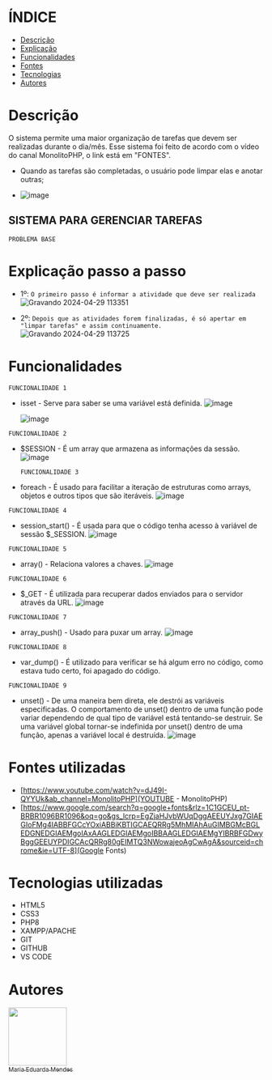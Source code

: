 # ÍNDICE

* [Descrição](#descri%C3%A7%C3%A3o)
* [Explicação](#Explica%C3%A7%C3%A3o-passo-a-passo)
* [Funcionalidades](#Funcionalidades)
* [Fontes](#Fontes-utilizadas)
* [Tecnologias](#Tecnologias-utilizadas)
* [Autores](#Autores)


# Descrição
 O sistema permite uma maior organização de tarefas que devem ser realizadas durante o dia/mês. Esse sistema foi feito de acordo com o vídeo do canal MonolitoPHP, o link está em "FONTES". 
 * Quando as tarefas são completadas, o usuário pode limpar elas e anotar outras;
   
   
 * ![image](https://github.com/imdoarda/ToDoList/assets/127868962/fdb50160-ba25-4de4-b8ac-93f534d6fbc8)




   
## SISTEMA PARA GERENCIAR TAREFAS
 

 
 ``PROBLEMA BASE``

 




# Explicação passo a passo
 * 1º:
   ``O primeiro passo é informar a atividade que deve ser realizada``
   ![Gravando 2024-04-29 113351](https://github.com/imdoarda/ToDoList/assets/127868962/d8b3ae7a-41ee-4e01-9281-2c5a79fe3576)



  
 * 2º:
   ``Depois que as atividades forem finalizadas, é só apertar em "limpar tarefas" e assim continuamente.``
   ![Gravando 2024-04-29 113725](https://github.com/imdoarda/ToDoList/assets/127868962/16412daa-bb3f-40b1-9d55-53c56b73a470)



  

# Funcionalidades
``FUNCIONALIDADE 1``  
* isset - Serve para saber se uma variável está definida.
  ![image](https://github.com/imdoarda/ToDoList/assets/127868962/a9ef7b80-bddf-453d-ab18-62775e66cdff)



  ![image](https://github.com/imdoarda/ToDoList/assets/127868962/1c90ae11-f522-4f4f-9607-e4c5f8553752)

  



``FUNCIONALIDADE 2``  
* $SESSION - É um array que armazena as informações da sessão.
  ![image](https://github.com/imdoarda/ToDoList/assets/127868962/e91aad74-00ea-4b63-9901-bf9b3cb3986a)




  ``FUNCIONALIDADE 3``
* foreach -  É usado para facilitar a iteração de estruturas como arrays, objetos e outros tipos que são iteráveis.
  ![image](https://github.com/imdoarda/ToDoList/assets/127868962/b21fb104-b6d4-4fae-ad31-24c68678f2da)




``FUNCIONALIDADE 4``
* session_start() - É usada para que o código tenha acesso à variável de sessão $_SESSION.
  ![image](https://github.com/imdoarda/ToDoList/assets/127868962/54f8e27a-4bda-4bf8-9cc3-69aa5ba3c7de)




``FUNCIONALIDADE 5``
* array() - Relaciona valores a chaves.
  ![image](https://github.com/imdoarda/ToDoList/assets/127868962/4e47cd14-ee74-40c9-a703-037333745751)




``FUNCIONALIDADE 6``
* $_GET - É utilizada para recuperar dados enviados para o servidor através da URL.
  ![image](https://github.com/imdoarda/ToDoList/assets/127868962/5cbb9a74-eb39-419a-84ca-dfdc245fe084)


  


``FUNCIONALIDADE 7``
* array_push() - Usado para puxar um array.
  ![image](https://github.com/imdoarda/ToDoList/assets/127868962/694ef2df-80d3-4c14-8d73-c4ec46ddbb13)




``FUNCIONALIDADE 8``
* var_dump() - É utilizado para verificar se há algum erro no código, como estava tudo certo, foi apagado do código.


  

``FUNCIONALIDADE 9``
* unset() - De uma maneira bem direta, ele destrói as variáveis especificadas. O comportamento de unset() dentro de uma função pode variar dependendo de qual tipo de variável está tentando-se destruir. Se uma variável global tornar-se indefinida por unset() dentro de uma função, apenas a variável local é destruída.
  ![image](https://github.com/imdoarda/ToDoList/assets/127868962/bc17d873-9d50-492f-943d-674773b77e45)






 # Fontes utilizadas
 * [https://www.youtube.com/watch?v=dJ49I-QYYUk&ab_channel=MonolitoPHP](YOUTUBE - MonolitoPHP)
 * [https://www.google.com/search?q=google+fonts&rlz=1C1GCEU_pt-BRBR1096BR1096&oq=go&gs_lcrp=EgZjaHJvbWUqDggAEEUYJxg7GIAEGIoFMg4IABBFGCcYOxiABBiKBTIGCAEQRRg5MhMIAhAuGIMBGMcBGLEDGNEDGIAEMgoIAxAAGLEDGIAEMgoIBBAAGLEDGIAEMgYIBRBFGDwyBggGEEUYPDIGCAcQRRg80gEIMTQ3NWowajeoAgCwAgA&sourceid=chrome&ie=UTF-8](Google Fonts)
   

# Tecnologias utilizadas
* HTML5
* CSS3
* PHP8
* XAMPP/APACHE
* GIT
* GITHUB
* VS CODE
 
# Autores

[<img loading="lazy" src="https://avatars.githubusercontent.com/u/127868962?v=4" width=115><br><sub>Maria Eduarda Mendes</sub>](https://github.com/imdoarda)
